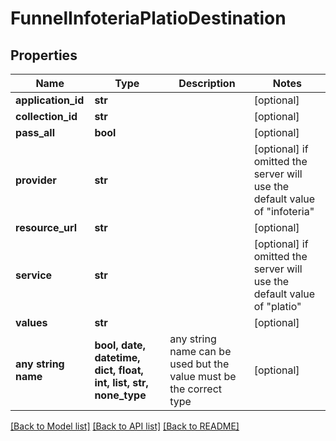 # FunnelInfoteriaPlatioDestination


## Properties
Name | Type | Description | Notes
------------ | ------------- | ------------- | -------------
**application_id** | **str** |  | [optional] 
**collection_id** | **str** |  | [optional] 
**pass_all** | **bool** |  | [optional] 
**provider** | **str** |  | [optional]  if omitted the server will use the default value of "infoteria"
**resource_url** | **str** |  | [optional] 
**service** | **str** |  | [optional]  if omitted the server will use the default value of "platio"
**values** | **str** |  | [optional] 
**any string name** | **bool, date, datetime, dict, float, int, list, str, none_type** | any string name can be used but the value must be the correct type | [optional]

[[Back to Model list]](../README.md#documentation-for-models) [[Back to API list]](../README.md#documentation-for-api-endpoints) [[Back to README]](../README.md)


